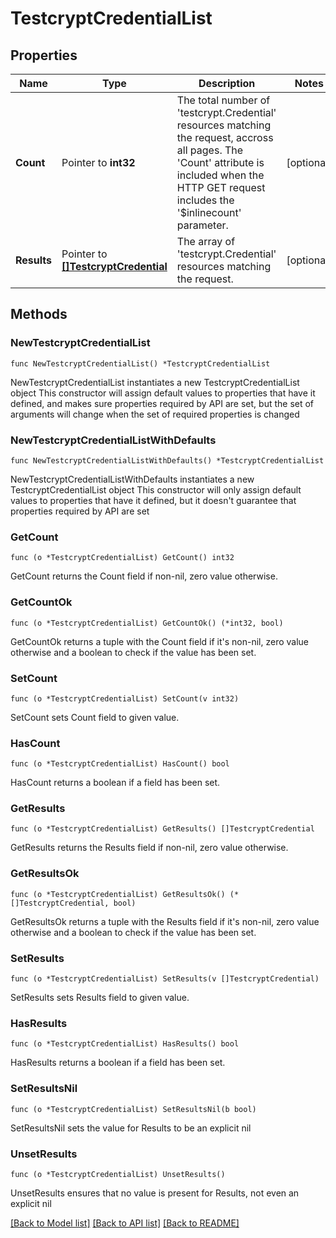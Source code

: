 # TestcryptCredentialList

## Properties

Name | Type | Description | Notes
------------ | ------------- | ------------- | -------------
**Count** | Pointer to **int32** | The total number of &#39;testcrypt.Credential&#39; resources matching the request, accross all pages. The &#39;Count&#39; attribute is included when the HTTP GET request includes the &#39;$inlinecount&#39; parameter. | [optional] 
**Results** | Pointer to [**[]TestcryptCredential**](testcrypt.Credential.md) | The array of &#39;testcrypt.Credential&#39; resources matching the request. | [optional] 

## Methods

### NewTestcryptCredentialList

`func NewTestcryptCredentialList() *TestcryptCredentialList`

NewTestcryptCredentialList instantiates a new TestcryptCredentialList object
This constructor will assign default values to properties that have it defined,
and makes sure properties required by API are set, but the set of arguments
will change when the set of required properties is changed

### NewTestcryptCredentialListWithDefaults

`func NewTestcryptCredentialListWithDefaults() *TestcryptCredentialList`

NewTestcryptCredentialListWithDefaults instantiates a new TestcryptCredentialList object
This constructor will only assign default values to properties that have it defined,
but it doesn't guarantee that properties required by API are set

### GetCount

`func (o *TestcryptCredentialList) GetCount() int32`

GetCount returns the Count field if non-nil, zero value otherwise.

### GetCountOk

`func (o *TestcryptCredentialList) GetCountOk() (*int32, bool)`

GetCountOk returns a tuple with the Count field if it's non-nil, zero value otherwise
and a boolean to check if the value has been set.

### SetCount

`func (o *TestcryptCredentialList) SetCount(v int32)`

SetCount sets Count field to given value.

### HasCount

`func (o *TestcryptCredentialList) HasCount() bool`

HasCount returns a boolean if a field has been set.

### GetResults

`func (o *TestcryptCredentialList) GetResults() []TestcryptCredential`

GetResults returns the Results field if non-nil, zero value otherwise.

### GetResultsOk

`func (o *TestcryptCredentialList) GetResultsOk() (*[]TestcryptCredential, bool)`

GetResultsOk returns a tuple with the Results field if it's non-nil, zero value otherwise
and a boolean to check if the value has been set.

### SetResults

`func (o *TestcryptCredentialList) SetResults(v []TestcryptCredential)`

SetResults sets Results field to given value.

### HasResults

`func (o *TestcryptCredentialList) HasResults() bool`

HasResults returns a boolean if a field has been set.

### SetResultsNil

`func (o *TestcryptCredentialList) SetResultsNil(b bool)`

 SetResultsNil sets the value for Results to be an explicit nil

### UnsetResults
`func (o *TestcryptCredentialList) UnsetResults()`

UnsetResults ensures that no value is present for Results, not even an explicit nil

[[Back to Model list]](../README.md#documentation-for-models) [[Back to API list]](../README.md#documentation-for-api-endpoints) [[Back to README]](../README.md)



